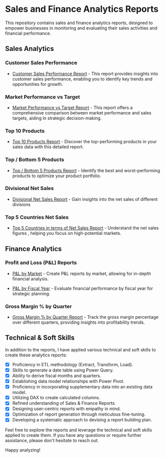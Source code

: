 # Sales and Finance Analytics Reports

This repository contains sales and finance analytics reports, designed to empower businesses in monitoring and evaluating their sales activities and financial performance.

## Sales Analytics

### Customer Sales Performance

- [Customer Sales Performance Report](link_to_report) - This report provides insights into customer sales performance, enabling you to identify key trends and opportunities for growth.

### Market Performance vs Target

- [Market Performance vs Target Report](link_to_report) - This report offers a comprehensive comparison between market performance and sales targets, aiding in strategic decision-making.

### Top 10 Products

- [Top 10 Products Report](link_to_report) - Discover the top-performing products in your sales data with this detailed report.

### Top / Bottom 5 Products

- [Top / Bottom 5 Products Report](link_to_report) - Identify the best and worst-performing products to optimize your product portfolio.

### Divisional Net Sales

- [Divisional Net Sales Report](https://github.com/akashvishwakarma786/AtliQ-Sales-Analytics/blob/main/Divisional%20Report.pdf) - Gain insights into the net sales of different divisions
  

### Top 5 Countries Net Sales

- [Top 5 Countries in terms of Net Sales Report](link_to_report) - Understand the net sales figures , helping you focus on high-potential markets.

## Finance Analytics

### Profit and Loss (P&L) Reports

- [P&L by Market](link_to_report) - Create P&L reports by market, allowing for in-depth financial analysis.

- [P&L by Fiscal Year](link_to_report) - Evaluate financial performance by fiscal year for strategic planning.

### Gross Margin % by Quarter

- [Gross Margin % by Quarter Report](link_to_report) - Track the gross margin percentage over different quarters, providing insights into profitability trends.

## Technical & Soft Skills

In addition to the reports, I have applied various technical and soft skills to create these analytics reports:

- [x] Proficiency in ETL methodology (Extract, Transform, Load).
- [x] Skills to generate a date table using Power Query.
- [x] Ability to derive fiscal months and quarters.
- [x] Establishing data model relationships with Power Pivot.
- [x] Proficiency in incorporating supplementary data into an existing data model.
- [x] Utilizing DAX to create calculated columns.
- [x] Refined understanding of Sales & Finance Reports.
- [x] Designing user-centric reports with empathy in mind.
- [x] Optimization of report generation through meticulous fine-tuning.
- [x] Developing a systematic approach to devising a report building plan.

Feel free to explore the reports and leverage the technical and soft skills applied to create them. If you have any questions or require further assistance, please don't hesitate to reach out.

Happy analyzing!
